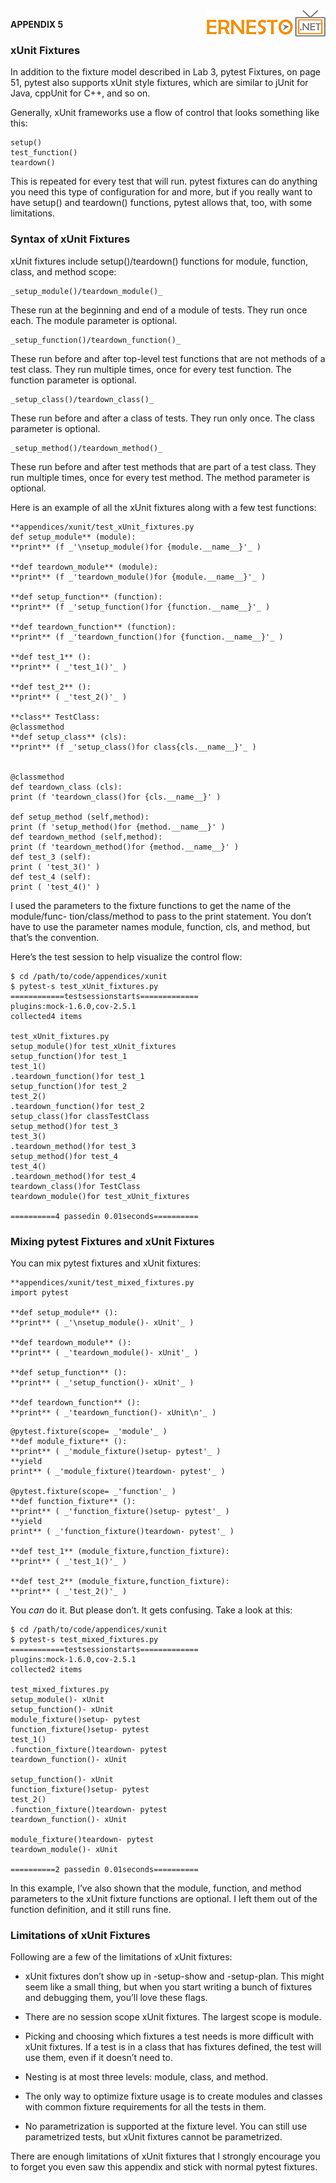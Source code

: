 <img align="right" src="../logo.png">


**APPENDIX 5**

### xUnit Fixtures

In addition to the fixture model described in Lab 3, pytest Fixtures, on
page 51, pytest also supports xUnit style fixtures, which are similar to jUnit
for Java, cppUnit for C++, and so on.

Generally, xUnit frameworks use a flow of control that looks something
like this:

```
setup()
test_function()
teardown()
```

This is repeated for every test that will run. pytest fixtures can do anything you
need this type of configuration for and more, but if you really want to have setup()
and teardown() functions, pytest allows that, too, with some limitations.

### Syntax of xUnit Fixtures

xUnit fixtures include setup()/teardown() functions for module, function, class,
and method scope:

```
_setup_module()/teardown_module()_
```

These run at the beginning and end of a module of tests. They run once
each. The module parameter is optional.

```
_setup_function()/teardown_function()_
```
These run before and after top-level test functions that are not methods
of a test class. They run multiple times, once for every test function. The
function parameter is optional.

```
_setup_class()/teardown_class()_
```
These run before and after a class of tests. They run only once. The class
parameter is optional.

```
_setup_method()/teardown_method()_
```
These run before and after test methods that are part of a test class. They
run multiple times, once for every test method. The method parameter is
optional.


Here is an example of all the xUnit fixtures along with a few test functions:

```
**appendices/xunit/test_xUnit_fixtures.py
def setup_module** (module):
**print** (f _'\nsetup_module()for {module.__name__}'_ )

**def teardown_module** (module):
**print** (f _'teardown_module()for {module.__name__}'_ )

**def setup_function** (function):
**print** (f _'setup_function()for {function.__name__}'_ )

**def teardown_function** (function):
**print** (f _'teardown_function()for {function.__name__}'_ )

**def test_1** ():
**print** ( _'test_1()'_ )

**def test_2** ():
**print** ( _'test_2()'_ )

**class** TestClass:
@classmethod
**def setup_class** (cls):
**print** (f _'setup_class()for class{cls.__name__}'_ )


@classmethod
def teardown_class (cls):
print (f 'teardown_class()for {cls.__name__}' )

def setup_method (self,method):
print (f 'setup_method()for {method.__name__}' )
def teardown_method (self,method):
print (f 'teardown_method()for {method.__name__}' )
def test_3 (self):
print ( 'test_3()' )
def test_4 (self):
print ( 'test_4()' )
```

I used the parameters to the fixture functions to get the name of the module/func-
tion/class/method to pass to the print statement. You don’t have to use the
parameter names module, function, cls, and method, but that’s the convention.


Here’s the test session to help visualize the control flow:

```
$ cd /path/to/code/appendices/xunit
$ pytest-s test_xUnit_fixtures.py
============testsessionstarts=============
plugins:mock-1.6.0,cov-2.5.1
collected4 items

test_xUnit_fixtures.py
setup_module()for test_xUnit_fixtures
setup_function()for test_1
test_1()
.teardown_function()for test_1
setup_function()for test_2
test_2()
.teardown_function()for test_2
setup_class()for classTestClass
setup_method()for test_3
test_3()
.teardown_method()for test_3
setup_method()for test_4
test_4()
.teardown_method()for test_4
teardown_class()for TestClass
teardown_module()for test_xUnit_fixtures

==========4 passedin 0.01seconds==========
```

### Mixing pytest Fixtures and xUnit Fixtures

You can mix pytest fixtures and xUnit fixtures:

```
**appendices/xunit/test_mixed_fixtures.py
import pytest

**def setup_module** ():
**print** ( _'\nsetup_module()- xUnit'_ )

**def teardown_module** ():
**print** ( _'teardown_module()- xUnit'_ )

**def setup_function** ():
**print** ( _'setup_function()- xUnit'_ )

**def teardown_function** ():
**print** ( _'teardown_function()- xUnit\n'_ )
```


```
@pytest.fixture(scope= _'module'_ )
**def module_fixture** ():
**print** ( _'module_fixture()setup- pytest'_ )
**yield
print** ( _'module_fixture()teardown- pytest'_ )

@pytest.fixture(scope= _'function'_ )
**def function_fixture** ():
**print** ( _'function_fixture()setup- pytest'_ )
**yield
print** ( _'function_fixture()teardown- pytest'_ )

**def test_1** (module_fixture,function_fixture):
**print** ( _'test_1()'_ )

**def test_2** (module_fixture,function_fixture):
**print** ( _'test_2()'_ )
```

You _can_ do it. But please don’t. It gets confusing. Take a look at this:

```
$ cd /path/to/code/appendices/xunit
$ pytest-s test_mixed_fixtures.py
============testsessionstarts=============
plugins:mock-1.6.0,cov-2.5.1
collected2 items

test_mixed_fixtures.py
setup_module()- xUnit
setup_function()- xUnit
module_fixture()setup- pytest
function_fixture()setup- pytest
test_1()
.function_fixture()teardown- pytest
teardown_function()- xUnit

setup_function()- xUnit
function_fixture()setup- pytest
test_2()
.function_fixture()teardown- pytest
teardown_function()- xUnit

module_fixture()teardown- pytest
teardown_module()- xUnit

==========2 passedin 0.01seconds==========
```

In this example, I’ve also shown that the module, function, and method parameters
to the xUnit fixture functions are optional. I left them out of the function
definition, and it still runs fine.


### Limitations of xUnit Fixtures

Following are a few of the limitations of xUnit fixtures:

- xUnit fixtures don’t show up in -setup-show and -setup-plan. This might seem
    like a small thing, but when you start writing a bunch of fixtures and
    debugging them, you’ll love these flags.

- There are no session scope xUnit fixtures. The largest scope is module.

- Picking and choosing which fixtures a test needs is more difficult with
    xUnit fixtures. If a test is in a class that has fixtures defined, the test will
    use them, even if it doesn’t need to.

- Nesting is at most three levels: module, class, and method.

- The only way to optimize fixture usage is to create modules and classes
    with common fixture requirements for all the tests in them.

- No parametrization is supported at the fixture level. You can still use
    parametrized tests, but xUnit fixtures cannot be parametrized.

There are enough limitations of xUnit fixtures that I strongly encourage you
to forget you even saw this appendix and stick with normal pytest fixtures.


